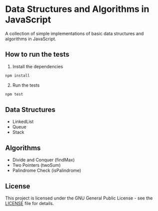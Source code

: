 # Data Structures and Algorithms in JavaScript

A collection of simple implementations of basic data structures and algorithms in JavaScript.

## How to run the tests

1. Install the dependencies

```bash
npm install
```

2. Run the tests

```bash
npm test
```

## Data Structures

- LinkedList
- Queue
- Stack

## Algorithms

- Divide and Conquer (findMax)
- Two Pointers (twoSum)
- Palindrome Check (isPalindrome)

## License

This project is licensed under the GNU General Public License - see the [LICENSE](LICENSE) file for details.
